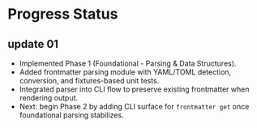 # Progress Status

## update 01
- Implemented Phase 1 (Foundational - Parsing & Data Structures).
- Added frontmatter parsing module with YAML/TOML detection, conversion, and fixtures-based unit tests.
- Integrated parser into CLI flow to preserve existing frontmatter when rendering output.
- Next: begin Phase 2 by adding CLI surface for `frontmatter get` once foundational parsing stabilizes.

